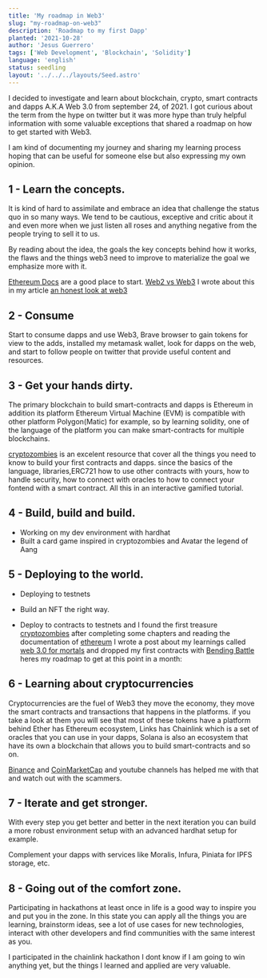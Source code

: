 ```yaml
---
title: 'My roadmap in Web3'
slug: "my-roadmap-on-web3"
description: 'Roadmap to my first Dapp'
planted: '2021-10-28'
author: 'Jesus Guerrero'
tags: ['Web Development', 'Blockchain', 'Solidity']
language: 'english'
status: seedling
layout: '../../../layouts/Seed.astro'
---
```


I decided to investigate and learn about blockchain, crypto, smart contracts and dapps A.K.A Web 3.0 from september 24, of 2021. I got curious about the term from the hype on twitter but it was more hype than truly helpful information with some valuable exceptions that shared a roadmap on how to get started with Web3.

I am kind of documenting my journey and sharing my learning process hoping that can be useful for someone else but also expressing my own opinion.

## 1 - Learn the concepts.
It is kind of hard to assimilate and embrace an idea that challenge the status quo in so many ways. We tend to be cautious, exceptive and critic about it and even more when we just listen all roses and anything negative from the people trying to sell it to us.

By reading about the idea, the goals the key concepts behind how it works, the flaws and the things web3 need to improve to materialize the goal we emphasize more with it.

[Ethereum Docs](https://ethereum.org/en/developers/docs/) are a good place to start.
[Web2 vs Web3](https://ethereum.org/en/developers/docs/web2-vs-web3/)
I wrote about this in my article [an honest look at web3](https://dev.to/jesusantguerrero/web-3-0-for-mortals-3h04)

## 2 - Consume
Start to consume dapps and use Web3, Brave browser to gain tokens for view to the adds, installed my metamask wallet, look for dapps on the web, and start to follow people on twitter that provide useful content and resources.


## 3 - Get your hands dirty.
The primary blockchain to build smart-contracts and dapps is Ethereum in addition its platform Ethereum Virtual Machine (EVM) is compatible with other platform Polygon(Matic) for example, so by learning solidity, one of the language of the platform you can make smart-contracts for multiple blockchains.

[cryptozombies](https://cryptozombies.io/) is an excelent resource that cover all the things you need to know to build your first contracts and dapps. since the basics of the language, libraries,ERC721 how to use other contracts with yours, how to handle security, how to connect with oracles to how to connect your fontend with a smart contract. All this in an interactive gamified tutorial.

## 4 - Build, build and build.
- Working on my dev environment with hardhat
- Built a card game inspired in cryptozombies and Avatar the legend of Aang
## 5 - Deploying to the world.
- Deploying to testnets

- Build an NFT the right way. 
- Deploy to contracts to testnets
 and I found the first treasure [cryptozombies](https://cryptozombies.io/) after completing some chapters and reading the documentation of [ethereum](https://ethereum.org/en/developers/docs/) I wrote a post about my learnings called [web 3.0 for mortals](https://dev.to/jesusantguerrero/web-3-0-for-mortals-3h04) and dropped my first contracts with [Bending Battle](https://github.com/jesusantguerrero/bending-battle) heres my roadmap to get at this point in a month:

## 6 - Learning about cryptocurrencies
Cryptocurrencies are the fuel of Web3 they move the economy, they move the smart contracts and transactions that happens in the platforms. if you take a look at them you will see that most of these tokens have a platform behind Ether has Ethereum ecosystem, Links has Chainlink which is a set of oracles that you can use in your dapps, Solana is also an ecosystem that have its own a blockchain that allows you to build smart-contracts and so on.

[Binance](https://binance.com/) and 
[CoinMarketCap](https://coinmarketcap.com/currencies) and youtube channels has helped me with that and watch out with the scammers.
 ## 7 - Iterate and get stronger.
With every step you get better and better in the next iteration you can build a more robust environment setup with an advanced hardhat setup for example.

Complement your dapps with services like Moralis, Infura, Piniata for IPFS storage, etc.

## 8 - Going out of the comfort zone. 
Participating in hackathons at least once in life is a good way to inspire you and put you in the zone. In this state you can apply all the things you are learning, brainstorm ideas, see a lot of use cases for new technologies, interact with other developers and find communities with the same interest as you.

I participated in the chainlink hackathon I dont know if I am going to win anything yet, but the things I learned and applied are very valuable.




